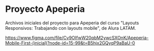 # Proyecto Apeperia

Archivos iniciales del proyecto para Apeperia del curso "Layouts Responsivos: Trabajando con layouts mobile", de Alura LATAM.

https://www.figma.com/file/Cv9OIfwW20qbM2ywcSXOnK/Apeperia-Mobile-First-(inicial)?node-id=15-99&t=B5hjx2GQyqP9aBaU-0